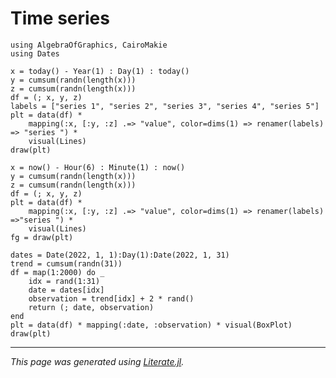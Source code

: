# Time series

````@example time_series
using AlgebraOfGraphics, CairoMakie
using Dates

x = today() - Year(1) : Day(1) : today()
y = cumsum(randn(length(x)))
z = cumsum(randn(length(x)))
df = (; x, y, z)
labels = ["series 1", "series 2", "series 3", "series 4", "series 5"]
plt = data(df) *
    mapping(:x, [:y, :z] .=> "value", color=dims(1) => renamer(labels) => "series ") *
    visual(Lines)
draw(plt)
````

````@example time_series
x = now() - Hour(6) : Minute(1) : now()
y = cumsum(randn(length(x)))
z = cumsum(randn(length(x)))
df = (; x, y, z)
plt = data(df) *
    mapping(:x, [:y, :z] .=> "value", color=dims(1) => renamer(labels) =>"series ") *
    visual(Lines)
fg = draw(plt)
````

````@example time_series
dates = Date(2022, 1, 1):Day(1):Date(2022, 1, 31)
trend = cumsum(randn(31))
df = map(1:2000) do _
    idx = rand(1:31)
    date = dates[idx]
    observation = trend[idx] + 2 * rand()
    return (; date, observation)
end
plt = data(df) * mapping(:date, :observation) * visual(BoxPlot)
draw(plt)
````

---

*This page was generated using [Literate.jl](https://github.com/fredrikekre/Literate.jl).*


